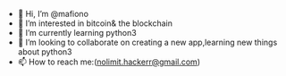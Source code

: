 - 👋 Hi, I’m @mafiono
- 👀 I’m interested in bitcoin& the blockchain
- 🌱 I’m currently learning python3
- 💞️ I’m looking to collaborate on creating a new app,learning new things about python3
- 📫 How to reach me:(nolimit.hackerr@gmail.com)

<!---
mafiono/mafiono is a ✨ special ✨ repository because its `README.md` (this file) appears on your GitHub profile.
You can click the Preview link to take a look at your changes.
--->
